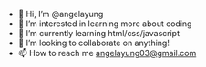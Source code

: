 - 👋 Hi, I’m @angelayung
- 👀 I’m interested in learning more about coding
- 🌱 I’m currently learning html/css/javascript
- 💞️ I’m looking to collaborate on anything!
- 📫 How to reach me angelayung03@gmail.com

<!---
angelayung/angelayung is a ✨ special ✨ repository because its `README.md` (this file) appears on your GitHub profile.
You can click the Preview link to take a look at your changes.
--->
